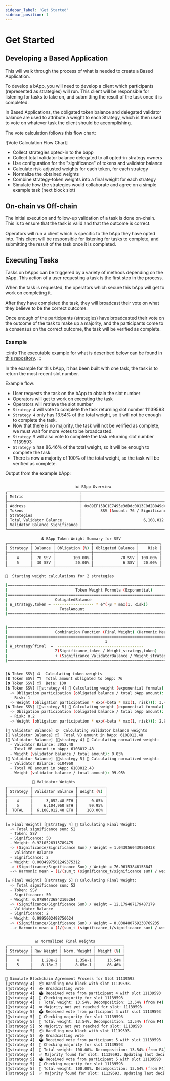 ```yaml
---
sidebar_label: 'Get Started'
sidebar_position: 1
--- 
```


# Get Started

## Developing a Based Application

This will walk through the process of what is needed to create a Based Application.

To develop a bApp, you will need to develop a client which participants (represented as strategies) will run. This client will be responsible for listening for tasks to take on, and submitting the result of the task once it is completed.

In Based Applications, the obligated token balance and delegated validator balance are used to attribute a weight to each Strategy, which is then used to vote on whatever task the client should be accomplishing.

The vote calculation follows this flow chart:

![Vote Calculation Flow Chart]

- Collect strategies opted-in to the bapp
- Collect total validator balance delegated to all opted-in strategy owners
- Use configuration for the "significance" of tokens and validator balance
- Calculate risk-adjusted weights for each token, for each strategy
- Normalize the obtained weights
- Combine strategy-token weights into a final weight for each strategy
- Simulate how the strategies would collaborate and agree on a simple example task (next block slot)

## On-chain vs Off-chain

The initial execution and follow-up validation of a task is done on-chain. This is to ensure that the task is valid and that the outcome is correct.

Operators will run a client which is specific to the bApp they have opted into. This client will be responsible for listening for tasks to complete, and submitting the result of the task once it is completed.


## Executing Tasks 

Tasks on bApps can be triggered by a variety of methods depending on the bApp. This action of a user requesting a task is the first step in the process.

When the task is requested, the operators which secure this bApp will get to work on completing it.

After they have completed the task, they will broadcast their vote on what they believe to be the correct outcome.

Once enough of the participants (strategies) have broadcasted their vote on the outcome of the task to make up a majority, and the participants come to a consensus on the correct outcome, the task will be verified as complete.

### Example

:::info
The executable example for what is described below can be found [in this repository](https://github.com/ssvlabs/examples/tree/main/simple-block-agreement).
:::

In the example for this bApp, it has been built with one task, the task is to return the most recent slot number.

Example flow:
- User requests the task on the bApp to obtain the slot number
- Operators will get to work on executing the task
- Operators will retrieve the slot number
- `Strategy 4` will vote to complete the task returning slot number 11139593 
- `Strategy 4` only has 13.54% of the total weight, so it will not be enough to complete the task. 
- Now that there is no majority, the task will not be verified as complete, we must wait for more votes to be broadcasted.
- `Strategy 5` will also vote to complete the task returning slot number 11139593
- `Strategy 5` has 86.46% of the total weight, so it will be enough to complete the task.
- There is now a majority of 100% of the total weight, so the task will be verified as complete.

Output from the example bApp:

```bash

                               📊 BApp Overview
┌────────────────────────────────┬────────────────────────────────────────────┐
│ Metric                         │                                      Value │
├────────────────────────────────┼────────────────────────────────────────────┤
│ Address                        │ 0x89EF15BC1E7495e3dDdc0013C0d2B049d487b2fD │
│ Tokens                         │        SSV (Amount: 76 / Significance: 50) │
│ Strategies                     │                                          2 │
│ Total Validator Balance        │                           6,108,012.48 ETH │
│ Validator Balance Significance │                                          2 │
└────────────────────────────────┴────────────────────────────────────────────┘

                💲 BApp Token Weight Summary for SSV
┌──────────┬─────────┬────────────────┬───────────────────┬─────────┐
│ Strategy │ Balance │ Obligation (%) │ Obligated Balance │    Risk │
├──────────┼─────────┼────────────────┼───────────────────┼─────────┤
│    4     │  70 SSV │        100.00% │            70 SSV │ 100.00% │
│    5     │  30 SSV │         20.00% │             6 SSV │  20.00% │
└──────────┴─────────┴────────────────┴───────────────────┴─────────┘

🚀  Starting weight calculations for 2 strategies

|==============================================================================================|
|                              Token Weight Formula (Exponential)                              |
|==============================================================================================|
|                     ObligatedBalance                                                         |
| W_strategy,token = ------------------ * e^(-β * max(1, Risk))                                |
|                       TotalAmount                                                            |
|==============================================================================================|


|==============================================================================================|
|                     Combination Function (Final Weight) (Harmonic Mean)                      |
|==============================================================================================|
|                                           1                                                  |
| W_strategy^final  =  --------------------------------------                                  |
|                     Σ(Significance_token / Weight_strategy,token)                            |
|                     + (Significance_ValidatorBalance / Weight_strategy,ValidatorBalance)     |
|==============================================================================================|


[💲 Token SSV] 🪙  Calculating token weights
[💲 Token SSV] 🗂️  Total amount obligated to bApp: 76
[💲 Token SSV] 🗂️  Beta: 100
[💲 Token SSV] [🧍strategy 4] 🧮 Calculating weight (exponential formula):
  -> Obligation participation (obligated balance / total bApp amount): 0.9210526315789473
  - Risk: 1
  -> Weight (obligation participation * exp(-beta * max(1, risk))): 3.426385767387612e-44
[💲 Token SSV] [🧍strategy 5] 🧮 Calculating weight (exponential formula):
  -> Obligation participation (obligated balance / total bApp amount): 0.07894736842105263
  - Risk: 0.2
  -> Weight (obligation participation * exp(-beta * max(1, risk))): 2.936902086332239e-45

[🔑 Validator Balance] 🪙  Calculating validator balance weights
[🔑 Validator Balance] 🗂️  Total VB amount in bApp: 6108012.48
[🔑 Validator Balance] [🧍strategy 4] 🧮 Calculating normalized weight:
  - Validator Balance: 3052.48
  - Total VB amount in bApp: 6108012.48
  - Weight (validator balance / total amount): 0.05%
[🔑 Validator Balance] [🧍strategy 5] 🧮 Calculating normalized weight:
  - Validator Balance: 6104960
  - Total VB amount in bApp: 6108012.48
  - Weight (validator balance / total amount): 99.95%

            🔑 Validator Weights
┌──────────┬───────────────────┬────────────┐
│ Strategy │ Validator Balance │ Weight (%) │
├──────────┼───────────────────┼────────────┤
│    4     │      3,052.48 ETH │      0.05% │
│    5     │     6,104,960 ETH │     99.95% │
│  TOTAL   │  6,108,012.48 ETH │    100.00% │
└──────────┴───────────────────┴────────────┘

[⚖️ Final Weight] [🧍strategy 4] 🧮 Calculating Final Weight:
  -> Total significance sum: 52
  - Token: SSV
  - Significance: 50
  - Weight: 0.9210526315789475
  -> (Significance/Significance Sum) / Weight = 1.0439560439560438
  - Validator Balance
  - Significance: 2
  - Weight: 0.0004997501249375312
  -> (Significance/Significance Sum) / Weight = 76.96153846153847
  --> Harmonic mean = (1/(sum_t (significance_t/significance sum) / weight_t)): 0.012819609776713389

[⚖️ Final Weight] [🧍strategy 5] 🧮 Calculating Final Weight:
  -> Total significance sum: 52
  - Token: SSV
  - Significance: 50
  - Weight: 0.07894736842105264
  -> (Significance/Significance Sum) / Weight = 12.179487179487179
  - Validator Balance
  - Significance: 2
  - Weight: 0.9995002498750624
  -> (Significance/Significance Sum) / Weight = 0.038480769230769235
  --> Harmonic mean = (1/(sum_t (significance_t/significance sum) / weight_t)): 0.08184667075550249


             📊 Normalized Final Weights
┌──────────┬────────────┬──────────────┬────────────┐
│ Strategy │ Raw Weight │ Norm. Weight │ Weight (%) │
├──────────┼────────────┼──────────────┼────────────┤
│    4     │    1.28e-2 │      1.35e-1 │     13.54% │
│    5     │    8.18e-2 │      8.65e-1 │     86.46% │
└──────────┴────────────┴──────────────┴────────────┘

🚀 Simulate Blockchain Agreement Process for Slot 11139593
[🧍strategy 4]  📦 Handling new block with slot 11139593.
[🧍strategy 4]  📤 Broadcasting vote
[🧍strategy 4]  🗳️ Received vote from participant 4 with slot 11139593
[🧍strategy 4]  📄 Checking majority for slot 11139593
[🧍strategy 4]  🔢 Total weight: 13.54%. Decomposition: 13.54% (from P4)
[🧍strategy 4]  ❌ Majority not yet reached for slot: 11139593
[🧍strategy 5]  🗳️ Received vote from participant 4 with slot 11139593
[🧍strategy 5]  📄 Checking majority for slot 11139593
[🧍strategy 5]  🔢 Total weight: 13.54%. Decomposition: 13.54% (from P4)
[🧍strategy 5]  ❌ Majority not yet reached for slot: 11139593
[🧍strategy 5]  📦 Handling new block with slot 11139593.
[🧍strategy 5]  📤 Broadcasting vote
[🧍strategy 4]  🗳️ Received vote from participant 5 with slot 11139593
[🧍strategy 4]  📄 Checking majority for slot 11139593
[🧍strategy 4]  🔢 Total weight: 100.00%. Decomposition: 13.54% (from P4) + 86.46% (from P5)
[🧍strategy 4]  ✅ Majority found for slot: 11139593. Updating last decided slot.
[🧍strategy 5]  🗳️ Received vote from participant 5 with slot 11139593
[🧍strategy 5]  📄 Checking majority for slot 11139593
[🧍strategy 5]  🔢 Total weight: 100.00%. Decomposition: 13.54% (from P4) + 86.46% (from P5)
[🧍strategy 5]  ✅ Majority found for slot: 11139593. Updating last decided slot.
```